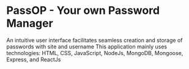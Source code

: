 # PassOP - Your own Password Manager

An intuitive user interface
facilitates seamless creation and storage
of passwords with site and username
This application mainly uses technologies: HTML, CSS,
JavaScript, NodeJs, MongoDB, Mongoose, Express, and
ReactJs
